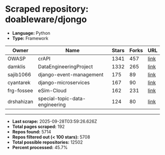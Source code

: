 # Scraped repository: doableware/djongo
* **Language:** Python
* **Type:** Framework

| Owner | Name | Stars | Forks | URL |
|---|---|---|---|---|
| OWASP | crAPI | 1341 | 457 | [link](https://github.com/OWASP/crAPI) |
| damklis | DataEngineeringProject | 1332 | 265 | [link](https://github.com/damklis/DataEngineeringProject) |
| sajib1066 | django-event-management | 175 | 89 | [link](https://github.com/sajib1066/django-event-management) |
| cyantarek | django-microservices | 167 | 90 | [link](https://github.com/cyantarek/django-microservices) |
| frg-fossee | eSim-Cloud | 162 | 231 | [link](https://github.com/frg-fossee/eSim-Cloud) |
| drshahizan | special-topic-data-engineering | 124 | 80 | [link](https://github.com/drshahizan/special-topic-data-engineering) |

---
* **Last scrape:** 2025-09-28T03:59:26.626Z
* **Total pages scraped:** 192
* **Repos found:** 5714
* **Repos filtered out (< 100 stars):** 5708
* **Total possible repositories:** 12502
* **Percent processed:** 45.7%
